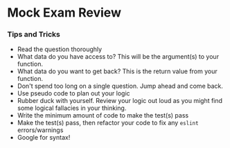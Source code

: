 # Mock Exam Review

### Tips and Tricks
* Read the question thoroughly
* What data do you have access to? This will be the argument(s) to your function.
* What data do you want to get back? This is the return value from your function.
* Don't spend too long on a single question. Jump ahead and come back.
* Use pseudo code to plan out your logic
* Rubber duck with yourself. Review your logic out loud as you might find some logical fallacies in your thinking.
* Write the minimum amount of code to make the test(s) pass
* Make the test(s) pass, then refactor your code to fix any `eslint` errors/warnings
* Google for syntax!
